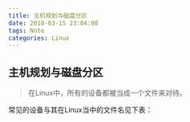 ```yaml
---
title: 主机规划与磁盘分区
date: 2018-03-15 23:04:08
tags: Note
categories: Linux
---
```


> 
> 

<!-- more -->


## 主机规划与磁盘分区

> 在Linux中，所有的设备都被当成一个文件来对待。

常见的设备与其在Linux当中的文件名见下表：



